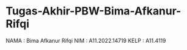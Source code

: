 # Tugas-Akhir-PBW-Bima-Afkanur-Rifqi

NAMA  : Bima Afkanur Rifqi
NIM   : A11.2022.14719
KELP  : A11.4119
